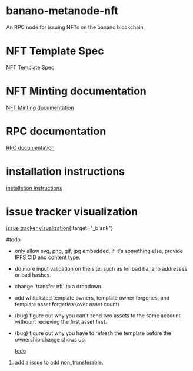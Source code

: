 # banano-metanode-nft

An RPC node for issuing NFTs on the banano blockchain.

# NFT Template Spec

  [NFT Template Spec](https://github.com/Airtune/73-meta-tokens/blob/main/mint_nft.md)

# NFT Minting documentation

  [NFT Minting documentation](docs/creating-nfts.md)

# RPC documentation

  [RPC documentation](docs/documentation.md)

# installation instructions

  [installation instructions](docs/installation.md)

# issue tracker visualization 

  [issue tracker visualization](https://9-volt.github.io/bug-life/?repo=BananoCoin/banano-metanode-nft){:target="_blank"}

#todo
- only allow svg, png, gif, jpg embedded.
if it's something else, provide IPFS CID and content type.

- do more input validation on the site. such as for bad banano addresses or bad hashes.
- change 'transfer nft' to a dropdown.
- add whitelisted template owners, template owner forgeries, and template asset forgeries (over asset count)
- (bug) figure out why you can't send two assets to the same account withount recieving the first asset first.
- (bug) figure out why you have to refresh the template before the ownership change shows up.

  [todo](https://github.com/BananoCoin/banano-metanode-nft/issues)

1. add a issue to add non_transferable.
